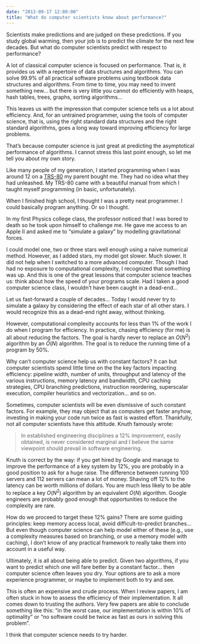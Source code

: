 ```yaml
---
date: "2013-09-17 12:00:00"
title: "What do computer scientists know about performance?"
---
```




Scientists make predictions and are judged on these predictions. If you study global warming, then your job is to predict the climate for the next few decades. But what do computer scientists predict with respect to performance?

A lot of classical computer science is focused on performance. That is, it provides us with a repertoire of data structures and algorithms. You can solve 99.9% of all practical software problems using textbook data structures and algorithms. From time to time, you may need to invent something new&hellip; but there is very little you cannot do efficiently with heaps, hash tables, trees, graphs, sorting algorithms&hellip;

This leaves us with the impression that computer science tells us a lot about efficiency. And, for an untrained programmer, using the tools of computer science, that is, using the right standard data structures and the right standard algorithms, goes a long way toward improving efficiency for large problems.

That&rsquo;s because computer science is just great at predicting the asymptotical performance of algorithms. I cannot stress this last point enough, so let me tell you about my own story.

Like many people of my generation, I started programming when I was around 12 on a [TRS-80](https://en.wikipedia.org/wiki/TRS-80_Color_Computer) my parent bought me. They had no idea what they had unleashed. My TRS-80 came with a beautiful manual from which I taught myself programming (in basic, unfortunately).

When I finished high school, I thought I was a pretty neat programmer. I could basically program anything. Or so I thought.

In my first Physics college class, the professor noticed that I was bored to death so he took upon himself to challenge me. He gave me access to an Apple II and asked me to &ldquo;simulate a galaxy&rdquo; by modelling gravitational forces.

I could model one, two or three stars well enough using a naive numerical method. However, as I added stars, my model got slower. Much slower. It did not help when I switched to a more advanced computer. Though I had had no exposure to computational complexity, I recognized that something was up. And this is one of the great lessons that computer science teaches us: think about how the speed of your programs scale. Had I taken a good computer science class, I wouldn&rsquo;t have been caught in a dead-end&hellip;

Let us fast-forward a couple of decades&hellip; Today I would never try to simulate a galaxy by considering the effect of each star of all other stars. I would recognize this as a dead-end right away, without thinking.

However, computational complexity accounts for less than 1% of the work I do when I program for efficiency. In practice, chasing efficiency (for me) is all about reducing the factors. The goal is hardly never to replace an <em>O</em>(<em>N</em><sup>2</sup>) algorithm by an <em>O</em>(<em>N</em>) algorithm. The goal is to reduce the running time of a program by 50%.

Why can&rsquo;t computer science help us with constant factors? It can but computer scientists spend little time on the the key factors impacting efficiency: pipeline width, number of units, throughput and latency of the various instructions, memory latency and bandwidth, CPU caching strategies, CPU branching predictions, instruction reordering, superscalar execution, compiler heuristics and vectorization&hellip; and so on.

Sometimes, computer scientists will be even dismissive of such constant factors. For example, they may object that as computers get faster anyhow, investing in making your code run twice as fast is wasted effort. Thankfully, not all computer scientists have this attitude. Knuth famously wrote:

> In established engineering disciplines a 12% improvement, easily obtained, is never considered marginal and I believe the same viewpoint should prevail in software engineering.


Knuth is correct by the way: if you get hired by Google and manage to improve the performance of a key system by 12%, you are probably in a good position to ask for a huge raise. The difference between running 100 servers and 112 servers can mean a lot of money. Shaving off 12% to the latency can be worth millions of dollars. You are much less likely to be able to replace a key <em>O</em>(<em>N</em><sup>2</sup>) algorithm by an equivalent <em>O</em>(<em>N</em>) algorithm. Google engineers are probably good enough that opportunities to reduce the complexity are rare.

How do we proceed to target these 12% gains? There are some guiding principles: keep memory access local, avoid difficult-to-predict branches&hellip; But even though computer science can help model either of these (e.g., use a complexity measures based on branching, or use a memory model with caching), I don&rsquo;t know of any practical framework to really take them into account in a useful way.

Ultimately, it is all about being able to predict. Given two algorithms, if you want to predict which one will fare better by a constant factor&hellip; then computer science often leaves you dry. Your options are to ask a more experience programmer, or maybe to implement both to try and see.

This is often an expensive and crude process. When I review papers, I am often stuck in how to assess the efficiency of their implementation. It all comes down to trusting the authors. Very few papers are able to conclude something like this: &ldquo;in the worst case, our implementation is within 10% of optimality&rdquo; or &ldquo;no software could be twice as fast as ours in solving this problem&rdquo;.

I think that computer science needs to try harder.

